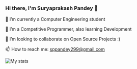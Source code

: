 ### Hi there, I'm Suryaprakash Pandey 👋

  🔭 I’m currently a Computer Engineering student

  🌱 I’m a Competitive Programmer, also learning Development
  
  👯 I’m looking to collaborate on Open Source Projects :)
  
  📫 How to reach me: sppandey299@gmail.com


 ![My stats](https://github-readme-stats.vercel.app/api?username=suryaprakashpandey&&show_icons=true&title_color=ffffff&icon_color=186A3B&text_color=daf7dc&bg_color=151515)
